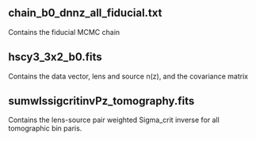 ## chain_b0_dnnz_all_fiducial.txt

Contains the fiducial MCMC chain

## hscy3_3x2_b0.fits

Contains the data vector, lens and source n(z), and the covariance matrix

## sumwlssigcritinvPz_tomography.fits

Contains the lens-source pair weighted Sigma_crit inverse for all tomographic bin paris. 
